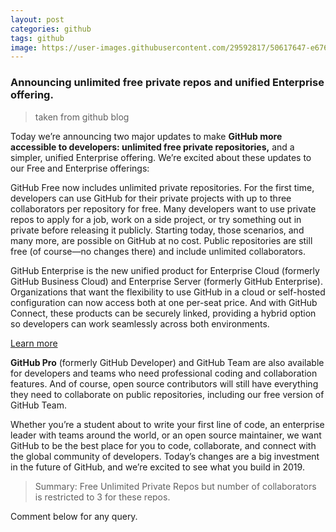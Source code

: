 ```yaml
---
layout: post
categories: github
tags: github
image: https://user-images.githubusercontent.com/29592817/50617647-e676f000-0eb3-11e9-992d-0eb11d29f8e0.png
---
```


### Announcing unlimited free private repos and unified Enterprise offering.

> taken from github blog

Today we’re announcing two major updates to make **GitHub more accessible to developers: unlimited free private repositories,** and a simpler, unified Enterprise offering. We’re excited about these updates to our Free and Enterprise offerings:

GitHub Free now includes unlimited private repositories. For the first time, developers can use GitHub for their private projects with up to three collaborators per repository for free. Many developers want to use private repos to apply for a job, work on a side project, or try something out in private before releasing it publicly. Starting today, those scenarios, and many more, are possible on GitHub at no cost. Public repositories are still free (of course—no changes there) and include unlimited collaborators.

GitHub Enterprise is the new unified product for Enterprise Cloud (formerly GitHub Business Cloud) and Enterprise Server (formerly GitHub Enterprise). Organizations that want the flexibility to use GitHub in a cloud or self-hosted configuration can now access both at one per-seat price. And with GitHub Connect, these products can be securely linked, providing a hybrid option so developers can work seamlessly across both environments.

[Learn more](https://github.com/pricing)

**GitHub Pro** (formerly GitHub Developer) and GitHub Team are also available for developers and teams who need professional coding and collaboration features. And of course, open source contributors will still have everything they need to collaborate on public repositories, including our free version of GitHub Team.

Whether you’re a student about to write your first line of code, an enterprise leader with teams around the world, or an open source maintainer, we want GitHub to be the best place for you to code, collaborate, and connect with the global community of developers. Today’s changes are a big investment in the future of GitHub, and we’re excited to see what you build in 2019.

> Summary: Free Unlimited Private Repos but number of collaborators is restricted to 3 for these repos.

Comment below for any query. 
